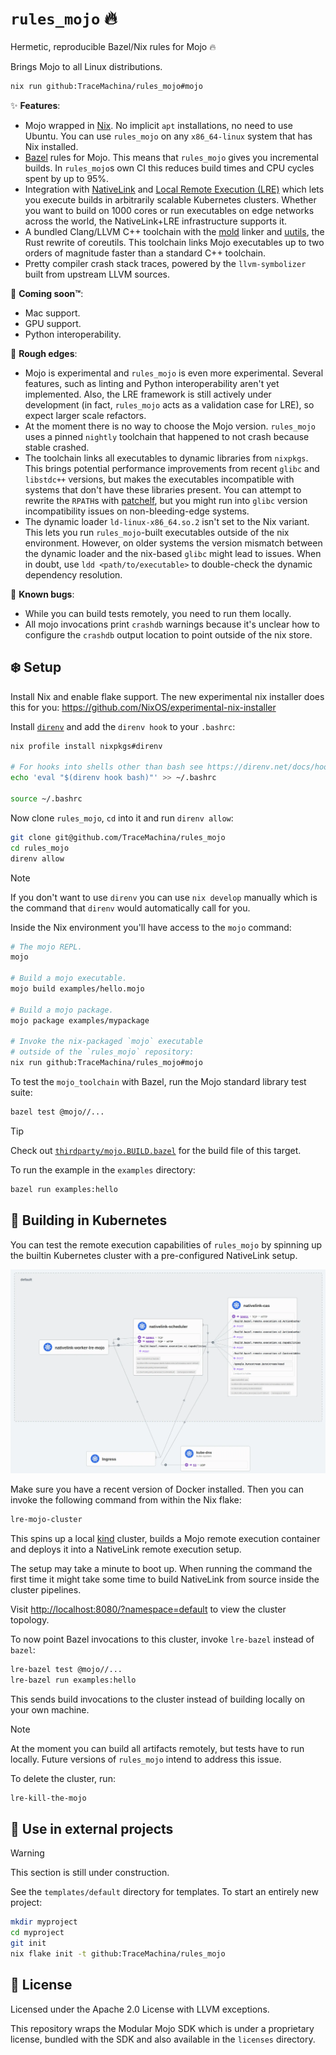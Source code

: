 # `rules_mojo` 🔥

Hermetic, reproducible Bazel/Nix rules for Mojo 🔥

Brings Mojo to all Linux distributions.

```bash
nix run github:TraceMachina/rules_mojo#mojo
```

✨ **Features**:

- Mojo wrapped in [Nix](https://nixos.org/). No implicit `apt` installations, no
  need to use Ubuntu. You can use `rules_mojo` on any `x86_64-linux` system that
  has Nix installed.
- [Bazel](https://bazel.build/) rules for Mojo. This means that `rules_mojo`
  gives you incremental builds. In `rules_mojo`s own CI this reduces build times
  and CPU cycles spent by up to 95%.
- Integration with [NativeLink](https://github.com/TraceMachina/nativelink) and
  [Local Remote Execution (LRE)](https://github.com/TraceMachina/nativelink/tree/main/local-remote-execution)
  which lets you execute builds in arbitrarily scalable Kubernetes clusters.
  Whether you want to build on 1000 cores or run executables on edge networks
  across the world, the NativeLink+LRE infrastructure supports it.
- A bundled Clang/LLVM C++ toolchain with the [mold](https://github.com/rui314/mold)
  linker and [uutils](https://github.com/uutils/coreutils), the Rust rewrite of
  coreutils. This toolchain links Mojo executables up to two orders of magnitude
  faster than a standard C++ toolchain.
- Pretty compiler crash stack traces, powered by the `llvm-symbolizer` built
  from upstream LLVM sources.

🔮 **Coming soon™**:

- Mac support.
- GPU support.
- Python interoperability.

🔪 **Rough edges**:

- Mojo is experimental and `rules_mojo` is even more experimental. Several
  features, such as linting and Python interoperability aren't yet implemented.
  Also, the LRE framework is still actively under development (in fact,
  `rules_mojo` acts as a validation case for LRE), so expect larger scale
  refactors.
- At the moment there is no way to choose the Mojo version. `rules_mojo` uses
  a pinned `nightly` toolchain that happened to not crash because stable
  crashed.
- The toolchain links all executables to dynamic libraries from `nixpkgs`.
  This brings potential performance improvements from recent `glibc` and
  `libstdc++` versions, but makes the executables incompatible with systems that
  don't have these libraries present. You can attempt to rewrite the `RPATH`s
  with [patchelf](https://github.com/NixOS/patchelf), but you might run into
  `glibc` version incompatibility issues on non-bleeding-edge systems.
- The dynamic loader `ld-linux-x86_64.so.2` isn't set to the Nix variant.
  This lets you run `rules_mojo`-built executables outside of the nix
  environment. However, on older systems the version mismatch between the
  dynamic loader and the nix-based `glibc` might lead to issues. When in doubt,
  use `ldd <path/to/executable>` to double-check the dynamic dependency
  resolution.

🦋 **Known bugs**:

- While you can build tests remotely, you need to run them locally.
- All mojo invocations print `crashdb` warnings because it's unclear how to
  configure the `crashdb` output location to point outside of the nix store.

## ❄️ Setup

Install Nix and enable flake support. The new experimental nix installer does
this for you: <https://github.com/NixOS/experimental-nix-installer>

Install [`direnv`](https://direnv.net/) and add the `direnv hook` to your
`.bashrc`:

```bash
nix profile install nixpkgs#direnv

# For hooks into shells other than bash see https://direnv.net/docs/hook.html.
echo 'eval "$(direnv hook bash)"' >> ~/.bashrc

source ~/.bashrc
```

Now clone `rules_mojo`, `cd` into it and run `direnv allow`:

```bash
git clone git@github.com/TraceMachina/rules_mojo
cd rules_mojo
direnv allow
```

> [!NOTE]
> If you don't want to use `direnv` you can use `nix develop` manually which is
> the command that `direnv` would automatically call for you.

Inside the Nix environment you'll have access to the `mojo` command:

```bash
# The mojo REPL.
mojo

# Build a mojo executable.
mojo build examples/hello.mojo

# Build a mojo package.
mojo package examples/mypackage

# Invoke the nix-packaged `mojo` executable
# outside of the `rules_mojo` repository:
nix run github:TraceMachina/rules_mojo#mojo
```

To test the `mojo_toolchain` with Bazel, run the Mojo standard library test
suite:

```bash
bazel test @mojo//...
```

> [!TIP]
> Check out [`thirdparty/mojo.BUILD.bazel`](./thirdparty/mojo.BUILD.bazel) for
> the build file of this target.

To run the example in the `examples` directory:

```bash
bazel run examples:hello
```

## 🚢 Building in Kubernetes

You can test the remote execution capabilities of `rules_mojo` by spinning up
the builtin Kubernetes cluster with a pre-configured NativeLink setup.

![NativeLink LRE Mojo Cluster](https://raw.githubusercontent.com/TraceMachina/rules_mojo/510b54a9f9128ddab38dce0c27dc924e7d817e11/cluster-architecture.webp?raw=true)

Make sure you have a recent version of Docker installed. Then you can invoke the
following command from within the Nix flake:

```bash
lre-mojo-cluster
```

This spins up a local [kind](https://kind.sigs.k8s.io/) cluster, builds a Mojo
remote execution container and deploys it into a NativeLink remote execution
setup.

The setup may take a minute to boot up. When running the command the first time
it might take some time to build NativeLink from source inside the cluster
pipelines.

Visit <http://localhost:8080/?namespace=default> to view the cluster topology.

To now point Bazel invocations to this cluster, invoke `lre-bazel` instead of
`bazel`:

```bash
lre-bazel test @mojo//...
lre-bazel run examples:hello
```

This sends build invocations to the cluster instead of building locally on your
own machine.

> [!NOTE]
> At the moment you can build all artifacts remotely, but tests have to run
> locally. Future versions of `rules_mojo` intend to address this issue.

To delete the cluster, run:

```bash
lre-kill-the-mojo
```

## 🌱 Use in external projects

> [!WARNING]
> This section is still under construction.

See the `templates/default` directory for templates. To start an entirely new
project:

```bash
mkdir myproject
cd myproject
git init
nix flake init -t github:TraceMachina/rules_mojo
```

## 📜 License

Licensed under the Apache 2.0 License with LLVM exceptions.

This repository wraps the Modular Mojo SDK which is under a proprietary license,
bundled with the SDK and also available in the `licenses` directory.
